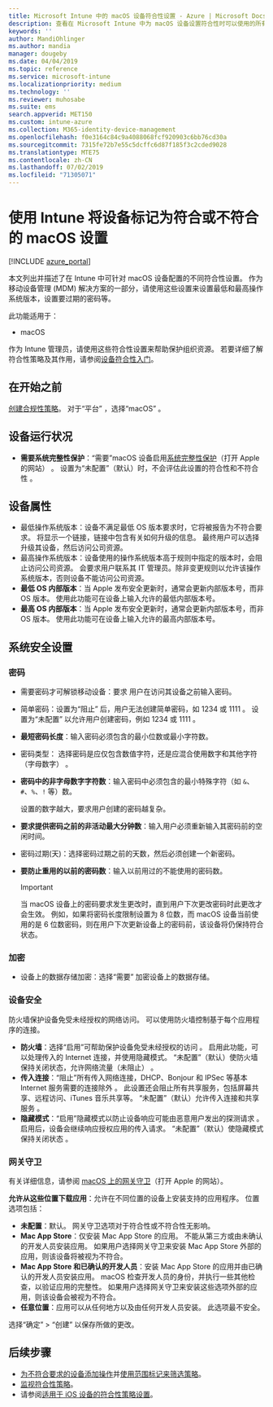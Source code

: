 ```yaml
---
title: Microsoft Intune 中的 macOS 设备符合性设置 - Azure | Microsoft Docs
description: 查看在 Microsoft Intune 中为 macOS 设备设置符合性时可以使用的所有设置的列表。 要求使用 Apple 的系统完整性保护，设置密码限制，要求使用防火墙，允许网关守卫等。
keywords: ''
author: MandiOhlinger
ms.author: mandia
manager: dougeby
ms.date: 04/04/2019
ms.topic: reference
ms.service: microsoft-intune
ms.localizationpriority: medium
ms.technology: ''
ms.reviewer: muhosabe
ms.suite: ems
search.appverid: MET150
ms.custom: intune-azure
ms.collection: M365-identity-device-management
ms.openlocfilehash: f0e3164c84c9a4088068fcf920903c6bb76cd30a
ms.sourcegitcommit: 7315fe72b7e55c5dcffc6d87f185f3c2cded9028
ms.translationtype: MTE75
ms.contentlocale: zh-CN
ms.lasthandoff: 07/02/2019
ms.locfileid: "71305071"
---
```

# <a name="macos-settings-to-mark-devices-as-compliant-or-not-compliant-using-intune"></a>使用 Intune 将设备标记为符合或不符合的 macOS 设置

[!INCLUDE [azure_portal](./includes/azure_portal.md)]

本文列出并描述了在 Intune 中可针对 macOS 设备配置的不同符合性设置。 作为移动设备管理 (MDM) 解决方案的一部分，请使用这些设置来设置最低和最高操作系统版本，设置要过期的密码等。

此功能适用于：

- macOS

作为 Intune 管理员，请使用这些符合性设置来帮助保护组织资源。 若要详细了解符合性策略及其作用，请参阅[设备符合性入门](device-compliance-get-started.md)。

## <a name="before-you-begin"></a>在开始之前

[创建合规性策略](create-compliance-policy.md#create-the-policy)。 对于“平台”  ，选择“macOS”  。

## <a name="device-health"></a>设备运行状况

- **需要系统完整性保护**：“需要”macOS 设备启用[系统完整性保护](https://support.apple.com/HT204899)（打开 Apple 的网站）  。 设置为“未配置”（默认）时，不会评估此设置的符合性和不符合性  。

## <a name="device-properties"></a>设备属性

-  最低操作系统版本：设备不满足最低 OS 版本要求时，它将被报告为不符合要求。 将显示一个链接，链接中包含有关如何升级的信息。 最终用户可以选择升级其设备，然后访问公司资源。
-  最高操作系统版本：设备使用的操作系统版本高于规则中指定的版本时，会阻止访问公司资源。 会要求用户联系其 IT 管理员。除非变更规则以允许该操作系统版本，否则设备不能访问公司资源。
- **最低 OS 内部版本**：当 Apple 发布安全更新时，通常会更新内部版本号，而非 OS 版本。 使用此功能可在设备上输入允许的最低内部版本号。
- **最高 OS 内部版本**：当 Apple 发布安全更新时，通常会更新内部版本号，而非 OS 版本。 使用此功能可在设备上输入允许的最高内部版本号。

## <a name="system-security-settings"></a>系统安全设置

### <a name="password"></a>密码

-  需要密码才可解锁移动设备：要求  用户在访问其设备之前输入密码。
-  简单密码：设置为“阻止”  后，用户无法创建简单密码，如 1234  或 1111  。 设置为“未配置”  以允许用户创建密码，例如 1234  或 1111  。
- **最短密码长度**：输入密码必须包含的最小位数或最小字符数。
-  密码类型：  选择密码是应仅包含数值字符，还是应混合使用数字和其他字符（字母数字）  。
- **密码中的非字母数字字符数**：输入密码中必须包含的最小特殊字符（如 `&`、`#`、`%`、`!` 等）数。

    设置的数字越大，要求用户创建的密码越复杂。

- **要求提供密码之前的非活动最大分钟数**：输入用户必须重新输入其密码前的空闲时间。
-  密码过期(天)：选择密码过期之前的天数，然后必须创建一个新密码。
- **要防止重用的以前的密码数**：输入以前用过的不能使用的密码数。

    > [!IMPORTANT]
    > 当 macOS 设备上的密码要求发生更改时，直到用户下次更改密码时此更改才会生效。 例如，如果将密码长度限制设置为 8 位数，而 macOS 设备当前使用的是 6 位数密码，则在用户下次更新设备上的密码前，该设备将仍保持符合状态。

### <a name="encryption"></a>加密

-  设备上的数据存储加密：选择“需要”  加密设备上的数据存储。

### <a name="device-security"></a>设备安全

防火墙保护设备免受未经授权的网络访问。 可以使用防火墙控制基于每个应用程序的连接。 

- **防火墙**：选择“启用”可帮助保护设备免受未经授权的访问  。 启用此功能，可以处理传入的 Internet 连接，并使用隐藏模式。 “未配置”（默认）使防火墙保持关闭状态，允许网络流量（未阻止）  。
- **传入连接**：“阻止”所有传入网络连接，DHCP、Bonjour 和 IPSec 等基本 Internet 服务需要的连接除外  。 此设置还会阻止所有共享服务，包括屏幕共享、远程访问、iTunes 音乐共享等。 “未配置”（默认）允许传入连接和共享服务  。
- **隐藏模式**：“启用”隐藏模式以防止设备响应可能由恶意用户发出的探测请求  。 启用后，设备会继续响应授权应用的传入请求。 “未配置”（默认）使隐藏模式保持关闭状态  。

### <a name="gatekeeper"></a>网关守卫

有关详细信息，请参阅 [macOS 上的网关守卫](https://support.apple.com/HT202491)（打开 Apple 的网站）。

**允许从这些位置下载应用**：允许在不同位置的设备上安装支持的应用程序。 位置选项包括：

- **未配置**：默认。 网关守卫选项对于符合性或不符合性无影响。 
- **Mac App Store**：仅安装 Mac App Store 的应用。 不能从第三方或由未确认的开发人员安装应用。 如果用户选择网关守卫来安装 Mac App Store 外部的应用，则该设备将被视为不符合。
- **Mac App Store 和已确认的开发人员**：安装 Mac App Store 的应用并由已确认的开发人员安装应用。 macOS 检查开发人员的身份，并执行一些其他检查，以验证应用的完整性。 如果用户选择网关守卫来安装这些选项外部的应用，则该设备会被视为不符合。
- **任意位置**：应用可以从任何地方以及由任何开发人员安装。 此选项最不安全。

选择“确定”   > “创建”  以保存所做的更改。

## <a name="next-steps"></a>后续步骤

- [为不符合要求的设备添加操作](actions-for-noncompliance.md)并[使用范围标记来筛选策略](scope-tags.md)。
- [监视符合性策略](compliance-policy-monitor.md)。
- 请参阅[适用于 iOS 设备的符合性策略设置](compliance-policy-create-ios.md)。